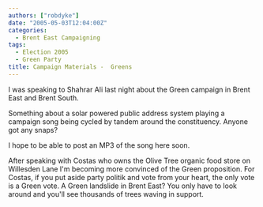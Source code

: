 ```yaml
---
authors: ["robdyke"]
date: "2005-05-03T12:04:00Z"
categories:
  - Brent East Campaigning
tags:
  - Election 2005
  - Green Party
title: Campaign Materials -  Greens
---
```

I was speaking to Shahrar Ali last night about the Green campaign in Brent East and Brent South.

Something about a solar powered public address system playing a campaign song being cycled by tandem around the constituency. Anyone got any snaps?

I hope to be able to post an MP3 of the song here soon.

After speaking with Costas who owns the Olive Tree organic food store on Willesden Lane I'm becoming more convinced of the Green proposition. For Costas, if you put aside party politik and vote from your heart, the only vote is a Green vote. A Green landslide in Brent East? You only have to look around and you'll see thousands of trees waving in support.